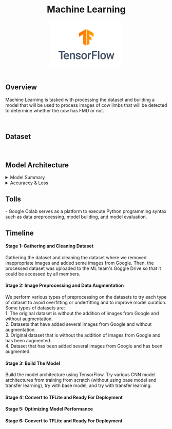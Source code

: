 <div align="center">
  <h1>Machine Learning</h1>
  <img src="https://raw.githubusercontent.com/snapmoo/snapmoo/main/assets/Machine%20Learning/TensorFlow.png" alt="TensorFlow" width="45%">
</div>
<br>
<div>
  <h2>Overview</h2>
  <p>
    Machine Learning is tasked with processing the dataset and building a model that will be used to process images of cow limbs that will be detected to determine whether the cow has FMD or not. 
  </p>
</div>
<br>
<div>
  <h2>Dataset</h2>
  <p>
  </p>
</div>
<br>
<div>
  <h2>Model Architecture</h2>
  <p>
    <details>
      <summary>Model Summary</summary>
      <img src="https://raw.github.com/snapmoo/snapmoo/main/assets/Machine%20Learning/Model%20Summary.jpg" alt="Model Summary" class="dropdown-image">
    </details>
    <details>
      <summary>Accuraccy & Loss</summary>
      <img src="https://raw.github.com/snapmoo/snapmoo/main/assets/Machine%20Learning/Accuracy.jpg" alt="Accuracy Model" class="dropdown-image">
      <img src="https://raw.github.com/snapmoo/snapmoo/main/assets/Machine%20Learning/Loss.jpg" alt="Loss Model" class="dropdown-image">
    </details>
  </p>
</div>
<div>
  <h2>Tolls</h2>
  <p>
    - Google Colab serves as a platform to execute Python programming syntax such as data preprocessing, model building, and model evaluation.
  </p>
</div>
<div>
  <h2>Timeline</h2>
    <h4>Stage 1: Gathering and Cleaning Dataset</h4>
      <p>
        Gathering the dataset and cleaning the dataset where we removed inappropriate images and added some images from Google. Then, the processed dataset was uploaded to the ML team's Goggle Drive so that it could be accessed by all members. 
      </p>
    <h4>Stage 2: Image Preprocessing and Data Augmentation</h4>
      <p>
        We perform various types of preprocessing on the datasets to try each type of dataset to avoid overfitting or underfitting and to improve model curation. Some types of datasets are:
        <br>1. The original dataset is without the addition of images from Google and without augmentation. 
        <br>2. Datasets that have added several images from Google and without augmentation.
        <br>3. Original dataset that is without the addition of images from Google and has been augmented. 
        <br>4. Dataset that has been added several images from Google and has been augmented.
      </p>
    <h4>Stage 3: Build The Model</h4>
      <p>
        Build the model architecture using TensorFlow. Try various CNN model architectures from training from scratch (without using base model and transfer learning), try with base model, and try with transfer learning.
      </p>
    <h4>Stage 4: Convert to TFLite and Ready For Deployment</h4>
      <p></p>
    <h4>Stage 5: Optimizing Model Performance</h4>
      <p></p>
    <h4>Stage 6: Convert to TFLite and Ready For Deployment</h4>
      <p></p>
</div>

